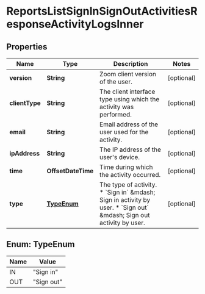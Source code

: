 

# ReportsListSignInSignOutActivitiesResponseActivityLogsInner


## Properties

| Name | Type | Description | Notes |
|------------ | ------------- | ------------- | -------------|
|**version** | **String** | Zoom client version of the user. |  [optional] |
|**clientType** | **String** | The client interface type using which the activity was performed. |  [optional] |
|**email** | **String** | Email address of the user used for the activity. |  [optional] |
|**ipAddress** | **String** | The IP address of the user&#39;s device. |  [optional] |
|**time** | **OffsetDateTime** | Time during which the activity occurred. |  [optional] |
|**type** | [**TypeEnum**](#TypeEnum) | The type of activity.  * &#x60;Sign in&#x60; &amp;mdash; Sign in activity by user.  * &#x60;Sign out&#x60; &amp;mdash; Sign out activity by user. |  [optional] |



## Enum: TypeEnum

| Name | Value |
|---- | -----|
| IN | &quot;Sign in&quot; |
| OUT | &quot;Sign out&quot; |




